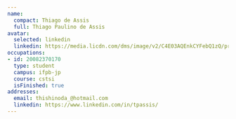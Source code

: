```yaml
---
name:
  compact: Thiago de Assis
  full: Thiago Paulino de Assis
avatar:
  selected: linkedin
  linkedin: https://media.licdn.com/dms/image/v2/C4E03AQEnkCYFebQ1zQ/profile-displayphoto-shrink_400_400/profile-displayphoto-shrink_400_400/0/1657548650940?e=1732752000&v=beta&t=fGdw_Js2KF6YmLFd3Rx_7qClovlZOH7nxJXu-Kerbqs
occupations:
- id: 20082370170
  type: student
  campus: ifpb-jp
  course: cstsi
  isFinished: true
addresses:
  email: thishinoda_@hotmail.com
  linkedin: https://www.linkedin.com/in/tpassis/
---
```

